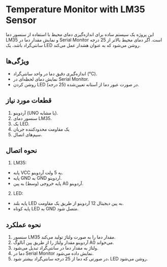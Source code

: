 # Temperature Monitor with LM35 Sensor
این پروژه یک سیستم ساده برای اندازه‌گیری دمای محیط با استفاده از سنسور دما LM35 و نمایش مقدار دما در Serial Monitor است. اگر دمای محیط بالاتر از 25 درجه سانتی‌گراد باشد، یک LED روشن می‌شود که به عنوان هشدار عمل می‌کند.

## ویژگی‌ها
- اندازه‌گیری دقیق دما در واحد سانتی‌گراد (°C).
- نمایش دمای لحظه‌ای در Serial Monitor.
- روشن کردن LED در صورت عبور دما از آستانه تعیین‌شده (25 درجه).

## قطعات مورد نیاز
1. آردوینو (UNO یا مشابه).
2. سنسور دمای LM35.
3. یک LED.
4. یک مقاومت محدودکننده جریان
5. سیم‌های اتصال.

## نحوه اتصال
1. LM35:

- پایه VCC به 5 ولت آردوینو.
- پایه GND به GND آردوینو.
- پایه خروجی (وسط) به پین A0 آردوینو.

2. LED:

- پایه بلند LED به پین دیجیتال 12 آردوینو از طریق یک مقاومت.
- پایه کوتاه LED به GND متصل شود.


## نحوه عملکرد
1. سنسور LM35 مقدار دما را به صورت ولتاژ تولید می‌کند.
2. آردوینو مقدار ولتاژ را از طریق پین آنالوگ A0 می‌خواند.
3. ولتاژ به مقدار دما در سانتی‌گراد تبدیل می‌شود.
4. دما در Serial Monitor نمایش داده می‌شود.
5. در صورتی که دما از 25 درجه سانتی‌گراد بیشتر شود، LED روشن می‌شود.
